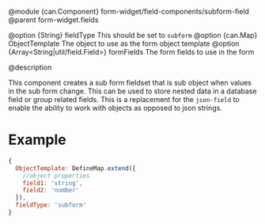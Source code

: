 
@module {can.Component} form-widget/field-components/subform-field <subform-field />
@parent form-widget.fields

@option {String} fieldType This should be set to `subform`
@option {can.Map} ObjectTemplate The object to use as the form object template
@option {Array<String|util/field.Field>} formFields The form fields to use in the form

@description

This component creates a sub form fieldset that is sub object when values in the sub form change.
This can be used to store nested data in a database field or group related fields.
This is a replacement for the `json-field` to enable the ability to work with
objects as opposed to json strings. 

# Example

```javascript
{
  ObjectTemplate: DefineMap.extend({
    //object properties
    field1: 'string',
    field2: 'number'
  }),
  fieldType: 'subform'
}
```

